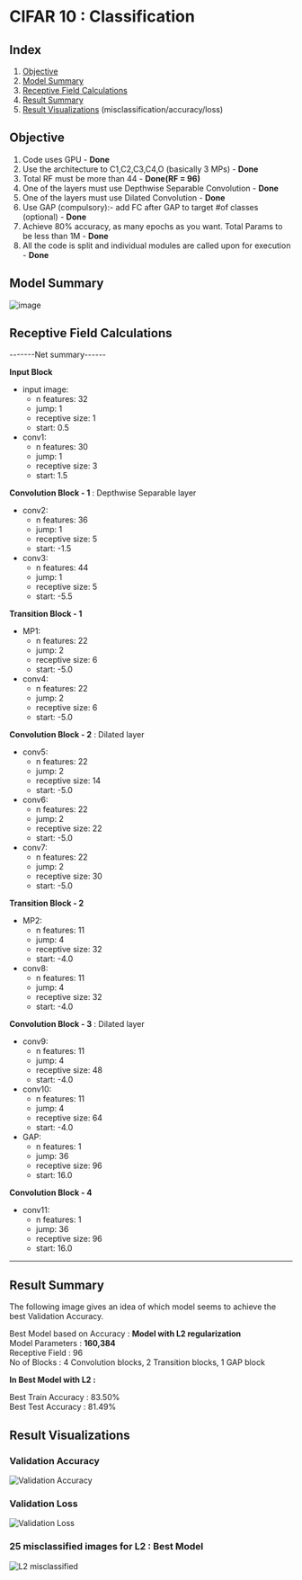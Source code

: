 # CIFAR 10 : Classification

## Index  
1. [Objective](#objective)  
2. [Model Summary](#model-summary)
2. [Receptive Field Calculations](#receptive-field-calculations)
3. [Result Summary](#result-summary)
4. [Result Visualizations](#result-visualizations) (misclassification/accuracy/loss)

## Objective   
1. Code uses GPU - **Done**  
2. Use the architecture to C1,C2,C3,C4,O (basically 3 MPs) - **Done**  
3. Total RF must be more than 44 - **Done(RF = 96)**  
4. One of the layers must use Depthwise Separable Convolution - **Done**  
5. One of the layers must use Dilated Convolution  - **Done**  
6. Use GAP (compulsory):- add FC after GAP to target #of classes (optional) - **Done**  
7. Achieve 80% accuracy, as many epochs as you want. Total Params to be less than 1M - **Done**   
8. All the code is split and individual modules are called upon for execution - **Done**    

## Model Summary  
![image](https://user-images.githubusercontent.com/36323558/81509423-34152f80-9328-11ea-9c22-8138b09ec692.png)

## Receptive Field Calculations 

-------Net summary------   

**Input Block**  
* input image:     
	+ n features: 32   
	+ jump: 1    
	+ receptive size: 1    
	+ start: 0.5    
* conv1:   
	+ n features: 30    
	+ jump: 1    
	+ receptive size: 3    
	+ start: 1.5    
	
**Convolution Block - 1**  : Depthwise Separable layer  

* conv2:   
	+ n features: 36    
	+ jump: 1    
	+ receptive size: 5    
	+ start: -1.5    
* conv3:   
	+ n features: 44    
	+ jump: 1    
	+ receptive size: 5    
	+ start: -5.5    

**Transition Block - 1**	

* MP1:   
	+ n features: 22    
	+ jump: 2    
	+ receptive size: 6    
	+ start: -5.0    
* conv4:   
	+ n features: 22    
	+ jump: 2    
	+ receptive size: 6    
	+ start: -5.0    

**Convolution Block - 2** : Dilated layer  	

* conv5:
	+ n features: 22    
	+ jump: 2    
	+ receptive size: 14    
	+ start: -5.0    
* conv6:   
	+ n features: 22    
	+ jump: 2    
	+ receptive size: 22    
	+ start: -5.0    
* conv7:   
	+ n features: 22    
	+ jump: 2    
	+ receptive size: 30    
	+ start: -5.0    

**Transition Block - 2**		

* MP2:   
	+ n features: 11    
	+ jump: 4    
	+ receptive size: 32    
	+ start: -4.0    
* conv8:   
	+ n features: 11    
	+ jump: 4    
	+ receptive size: 32    
	+ start: -4.0    

**Convolution Block - 3** : Dilated layer  	

* conv9:   
	+ n features: 11    
	+ jump: 4    
	+ receptive size: 48    
	+ start: -4.0    
* conv10:   
	+ n features: 11    
	+ jump: 4    
	+ receptive size: 64    
	+ start: -4.0    
* GAP:   
	+ n features: 1    
	+ jump: 36    
	+ receptive size: 96    
	+ start: 16.0   

**Convolution Block - 4**	

* conv11:   
	+ n features: 1    
	+ jump: 36    
	+ receptive size: 96    
	+ start: 16.0    

------------------------    

## Result Summary

The following image gives an idea of which model seems to achieve the best Validation Accuracy.  

Best Model based on Accuracy : **Model with L2 regularization**  
Model Parameters : **160,384**  
Receptive Field : 96  
No of Blocks : 4 Convolution blocks, 2 Transition blocks, 1 GAP block  

**In Best Model with L2 :**   

Best Train Accuracy : 83.50%  
Best Test Accuracy : 81.49%  

## Result Visualizations

### Validation Accuracy   
![Validation Accuracy](./images/Validation_Accuracy.png)

### Validation Loss  
![Validation Loss](./images/Validation_Loss.png)

### 25 misclassified images for L2 : Best Model  
![L2 misclassified](./images/Val_L2_Misclassification.png)

